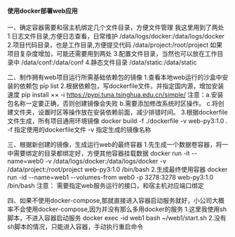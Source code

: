 #### 使用docker部署web应用

一、确定容器需要和宿主机绑定几个文件目录，方便文件管理
    我这里用到了两处
    1.日志文件目录,方便日志查看，日常维护
          /data/logs/docker:/data/logs/docker
    2.项目代码目录，也是工作目录,方便提交代码
        /data/project:/root/project
    如果项目复杂度增加，可能还需要用到两处
    3.配置文件目录，当然也可以放在工作目录中
        /data/conf:/data/conf
    4.静态文件目录
        /data/static:/data/static
        
二、制作拥有web项目运行所需基础依赖包的镜像
    1.查看本地web运行的沙盒中安装的依赖包
        pip list
    2.根据依赖包，写dockerfile文件，并指定国内源，增加安装速度
        pip install ×× -i https://pypi.tuna.tsinghua.edu.cn/simple/
        注意：a.安装包名称一定要正确，否则创建镜像会失败
             b.需要添加修改系统时区操作。
             c.将创建文件夹，设置时区等操作放在安装依赖前面，减少排错时间。
    3.根据dockerfile文件生成，所有项目通用环境镜像
        docker build -f ./dockerfile -v web-py3:1.0 .
            -f 指定使用的dockerfile文件
            -v 指定生成的镜像名称
   
三、根据新创建的镜像，生成运行web的最终容器
    1.先生成一个数据卷容器，将一中需要绑定的目录都绑定好，方便其他容器挂载数据
        docker run -it --name=web0 -v /data/logs/docker:/data/logs/docker -v /data/project:/root/project web-py3:1.0 /bin/bash
    2.生成最终使用容器
        docker run -id --name=web1 --volumes-from web0 -p 3278:3278 web-py3:1.0 /bin/bash
        注意： 需要指定web服务运行的接口，和宿主机对应端口绑定

四、如果不使用docker-compose,那就直接进入容器启动服务就好，小公司大概率不会使用docker-compose,因为并没有那么多用docker的服务
    1.这里我使用sh脚本，不进入容器启动服务
        docker exec -id web1 bash ~/web1/start.sh
    2.没有sh脚本的情况，只能进入容器，手动执行重启命令